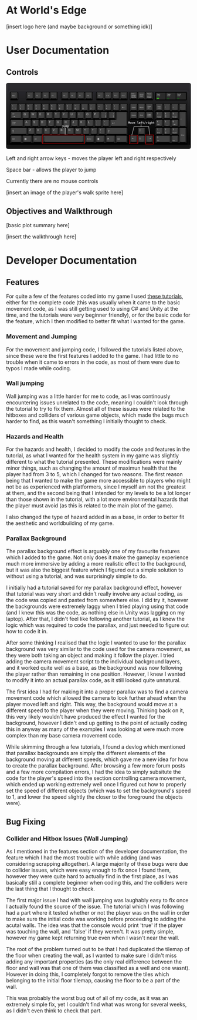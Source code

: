 # At World's Edge
[insert logo here (and maybe background or something idk)]
# User Documentation
## Controls
![](readme_images/readme_conrols_1.png)

Left and right arrow keys - moves the player left and right respectively

Space bar - allows the player to jump

Currently there are no mouse controls

[insert an image of the player's walk sprite here]

## Objectives and Walkthrough
[basic plot summary here]

[insert the walkthrough here]

# Developer Documentation
## Features
For quite a few of the features coded into my game I used [these tutorials](https://www.youtube.com/playlist?list=PLgOEwFbvGm5o8hayFB6skAfa8Z-mw4dPV), either for the complete code (this was usually when it came to the basic movement code, as I was still getting used to using C# and Unity at the time, and the tutorials were very beginner friendly), or for the basic code for the feature, which I then modified to better fit what I wanted for the game. 
### Movement and Jumping
For the movement and jumping code, I followed the tutorials listed above, since these were the first features I added to the game. I had little to no trouble when it came to errors in the code, as most of them were due to typos I made while coding. 
### Wall jumping
Wall jumping was a little harder for me to code, as I was continously encountering issues unrelated to the code, meaning I couldn't look through the tutorial to try to fix them. Almost all of these issues were related to the hitboxes and colliders of various game objects, which made the bugs much harder to find, as this wasn't something I initially thought to check. 
### Hazards and Health
For the hazards and health, I decided to modify the code and features in the tutorial, as what I wanted for the health system in my game was slightly different to what the tutorial presented. These modifications were mainly minor things, such as changing the amount of maximun health that the player had from 3 to 5, which I changed for two reasons. The first reason being that I wanted to make the game more accessible to players who might not be as experienced with platformers, since I myself am not the greatest at them, and the second being that I intended for my levels to be a lot longer than those shown in the tutorial, with a lot more environmental hazards that the player must avoid (as this is related to the main plot of the game). 

I also changed the type of hazard added in as a base, in order to better fit the aesthetic and worldbuilding of my game. 
### Parallax Background
The parallax background effect is arguably one of my favourite features which I added to the game. Not only does it make the gameplay experience much more immersive by adding a more realistic effect to the background, but it was also the biggest feature which I figured out a simple solution to without using a tutorial, and was surprisingly simple to do. 

I initially had a tutorial saved for my parallax background effect, however that tutorial was very short and didn't really involve any actual coding, as the code was copied and pasted from somewhere else. I did try it, however the backgrounds were extremely laggy when I tried playing using that code (and I knew this was the code, as nothing else in Unity was lagging on my laptop). After that, I didn't feel like following another tutorial, as I knew the logic which was required to code the parallax, and just needed to figure out how to code it in. 

After some thinking I realised that the logic I wanted to use for the parallax background was very similar to the code used for the camera movement, as they were both taking an object and making it follow the player. I tried adding the camera movement script to the individual background layers, and it worked quite well as a base, as the background was now following the player rather than remaining in one position. However, I knew I wanted to modify it into an actual parallax code, as it still looked quite unnatural. 

The first idea I had for making it into a proper parallax was to find a camera movement code which allowed the camera to look further ahead when the player moved left and right. This way, the background would move at a different speed to the player when they were moving. Thinking back on it, this very likely wouldn't have produced the effect I wanted for the background, however I didn't end up getting to the point of actually coding this in anyway as many of the examples I was looking at were much more complex than my base camera movement code. 

While skimming through a few tutorials, I found a devlog which mentioned that parallax backgrounds are simply the different elements of the background moving at different speeds, which gave me a new idea for how to create the parallax background. After browsing a few more forum posts and a few more compilation errors, I had the idea to simply subsitute the code for the player's speed into the section controlling camera movement, which ended up working extremely well once I figured out how to properly set the speed of different objects (which was to set the background's speed to 1, and lower the speed slightly the closer to the foreground the objects were). 

## Bug Fixing
### Collider and Hitbox Issues (Wall Jumping)
As I mentioned in the features section of the developer documentation, the feature which I had the most trouble with while adding (and was considering scrapping altogether). A large majority of these bugs were due to collider issues, which were easy enough to fix once I found them, however they were quite hard to actually find in the first place, as I was basically still a complete beginner when coding this, and the colliders were the last thing that I thought to check. 

The first major issue I had with wall jumping was laughably easy to fix once I actually found the source of the issue. The tutorial which I was following had a part where it tested whether or not the player was on the wall in order to make sure the initial code was working before proceeding to adding the acutal walls. The idea was that the console would print 'true' if the player was touching the wall, and 'false' if they weren't. It was pretty simple, however my game kept returning true even when I wasn't near the wall. 

The root of the problem turned out to be that I had duplicated the tilemap of the floor when creating the wall, as I wanted to make sure I didn't miss adding any important properties (as the only real difference between the floor and wall was that one of them was classified as a well and one wasnt). However in doing this, I completely forgot to remove the tiles which belonging to the initial floor tilemap, causing the floor to be a part of the wall. 

This was probably the worst bug out of all of my code, as it was an extremely simple fix, yet I couldn't find what was wrong for several weeks, as I didn't even think to check that part. 
